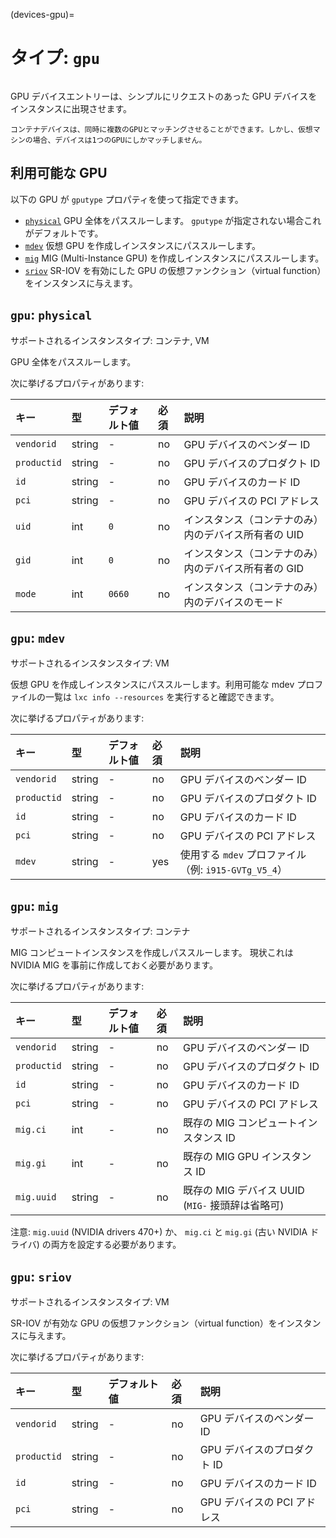(devices-gpu)=
# タイプ: `gpu`

```{youtube} https://www.youtube.com/watch?v=T0aV2LsMpoA
```

GPU デバイスエントリーは、シンプルにリクエストのあった GPU デバイスをインスタンスに出現させます。

```{note}
コンテナデバイスは、同時に複数のGPUとマッチングさせることができます。しかし、仮想マシンの場合、デバイスは1つのGPUにしかマッチしません。
```

## 利用可能な GPU

以下の GPU が `gputype` プロパティを使って指定できます。

- [`physical`](#gpu-physical) GPU 全体をパススルーします。 `gputype` が指定されない場合これがデフォルトです。
- [`mdev`](#gpu-mdev) 仮想 GPU を作成しインスタンスにパススルーします。
- [`mig`](#gpu-mig) MIG (Multi-Instance GPU) を作成しインスタンスにパススルーします。
- [`sriov`](#gpu-sriov) SR-IOV を有効にした GPU の仮想ファンクション（virtual function）をインスタンスに与えます。

## `gpu`: `physical`

サポートされるインスタンスタイプ: コンテナ, VM

GPU 全体をパススルーします。

次に挙げるプロパティがあります:

キー        | 型     | デフォルト値 | 必須 | 説明
:--         | :--    | :--          | :--  | :--
`vendorid`  | string | -            | no   | GPU デバイスのベンダー ID
`productid` | string | -            | no   | GPU デバイスのプロダクト ID
`id`        | string | -            | no   | GPU デバイスのカード ID
`pci`       | string | -            | no   | GPU デバイスの PCI アドレス
`uid`       | int    | `0`          | no   | インスタンス（コンテナのみ）内のデバイス所有者の UID
`gid`       | int    | `0`          | no   | インスタンス（コンテナのみ）内のデバイス所有者の GID
`mode`      | int    | `0660`       | no   | インスタンス（コンテナのみ）内のデバイスのモード

## `gpu`: `mdev`

サポートされるインスタンスタイプ: VM

仮想 GPU を作成しインスタンスにパススルーします。利用可能な mdev プロファイルの一覧は `lxc info --resources` を実行すると確認できます。

次に挙げるプロパティがあります:

キー        | 型     | デフォルト値 | 必須 | 説明
:--         | :--    | :--          | :--  | :--
`vendorid`  | string | -            | no   | GPU デバイスのベンダー ID
`productid` | string | -            | no   | GPU デバイスのプロダクト ID
`id`        | string | -            | no   | GPU デバイスのカード ID
`pci`       | string | -            | no   | GPU デバイスの PCI アドレス
`mdev`      | string | -            | yes  | 使用する `mdev` プロファイル（例: `i915-GVTg_V5_4`）

## `gpu`: `mig`

サポートされるインスタンスタイプ: コンテナ

MIG コンピュートインスタンスを作成しパススルーします。
現状これは NVIDIA MIG を事前に作成しておく必要があります。

次に挙げるプロパティがあります:

キー                | 型      | デフォルト値 | 必須 | 説明
:--         | :--       | :--               | :--       | :--
`vendorid`    | string    | -                 | no        | GPU デバイスのベンダー ID
`productid`   | string    | -                 | no        | GPU デバイスのプロダクト ID
`id`          | string    | -                 | no        | GPU デバイスのカード ID
`pci`         | string    | -                 | no        | GPU デバイスの PCI アドレス
`mig.ci`      | int       | -                 | no        | 既存の MIG コンピュートインスタンス ID
`mig.gi`      | int       | -                 | no        | 既存の MIG GPU インスタンス ID
`mig.uuid`    | string    | -                 | no        | 既存の MIG デバイス UUID (`MIG-` 接頭辞は省略可)

注意: `mig.uuid` (NVIDIA drivers 470+) か、 `mig.ci` と  `mig.gi` (古い NVIDIA ドライバ) の両方を設定する必要があります。

## `gpu`: `sriov`

サポートされるインスタンスタイプ: VM

SR-IOV が有効な GPU の仮想ファンクション（virtual function）をインスタンスに与えます。

次に挙げるプロパティがあります:

キー        | 型     | デフォルト値 | 必須 | 説明
:--         | :--    | :--          | :--  | :--
`vendorid`  | string | -            | no   | GPU デバイスのベンダー ID
`productid` | string | -            | no   | GPU デバイスのプロダクト ID
`id`        | string | -            | no   | GPU デバイスのカード ID
`pci`       | string | -            | no   | GPU デバイスの PCI アドレス
